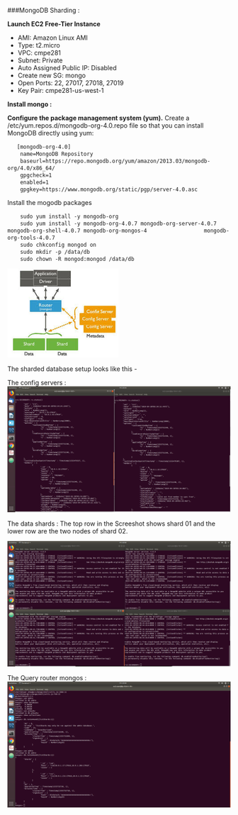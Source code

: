 
###MongoDB Sharding : 

**Launch EC2 Free-Tier Instance**
- AMI: Amazon Linux AMI
- Type: t2.micro
- VPC: cmpe281
- Subnet: Private
- Auto Assigned Public IP: Disabled
- Create new SG: mongo
- Open Ports: 22, 27017, 27018, 27019
- Key Pair: cmpe281-us-west-1

**Install mongo :**

**Configure the package management system (yum).**
Create a /etc/yum.repos.d/mongodb-org-4.0.repo file so that you can install MongoDB directly using yum:

       [mongodb-org-4.0]
        name=MongoDB Repository
        baseurl=https://repo.mongodb.org/yum/amazon/2013.03/mongodb-org/4.0/x86_64/
        gpgcheck=1
        enabled=1
        gpgkey=https://www.mongodb.org/static/pgp/server-4.0.asc
        
Install the mogodb packages

        sudo yum install -y mongodb-org
        sudo yum install -y mongodb-org-4.0.7 mongodb-org-server-4.0.7 mongodb-org-shell-4.0.7 mongodb-org-mongos-4                  mongodb-org-tools-4.0.7
        sudo chkconfig mongod on
        sudo mkdir -p /data/db
        sudo chown -R mongod:mongod /data/db
	
![Alt Text](https://github.com/nguyensjsu/sp19-281-vs3/blob/master/starbucks-login/Screenshots/shardupload.jpeg)


The sharded database setup looks like this -

The config servers :
![](https://github.com/nguyensjsu/sp19-281-vs3/blob/master/starbucks-login/Screenshots/GroupProjectSS01.png)

The data shards : 
The top row in the Screeshot shows shard 01 and the lower row are the two nodes of shard 02. 

![](https://github.com/nguyensjsu/sp19-281-vs3/blob/master/starbucks-login/Screenshots/GroupProjectSS02.png)

The Query router mongos :
![](https://github.com/nguyensjsu/sp19-281-vs3/blob/master/starbucks-login/Screenshots/GroupProjectSS03.png)
